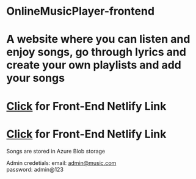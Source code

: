 # OnlineMusicPlayer-frontend

# A website where you can listen and enjoy songs, go through lyrics and create your own playlists and add your songs

# [Click](https://music-player-008.netlify.app/) for Front-End Netlify Link

# [Click](https://online-music-player-backend-pn.herokuapp.com) for Front-End Netlify Link

Songs are stored in Azure Blob storage

Admin credetials: 
email: admin@music.com   
password: admin@123
